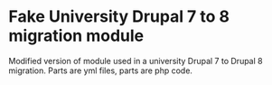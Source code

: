 # Fake University Drupal 7 to 8 migration module

Modified version of module used in a university Drupal 7 to Drupal 8 migration.  Parts are yml files, parts are php code.

